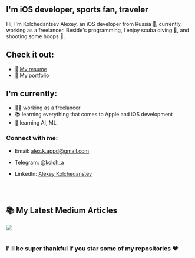 ## I'm iOS developer, sports fan, traveler
Hi, I'm Kolchedantsev Alexey, an iOS developer from Russia :bear:, currently, working as a freelancer. Beside's programming, I enjoy scuba diving :ocean:, and shooting some hoops :basketball:.

## Check it out:
- :page_with_curl: [My resume]
- :art: [My portfolio]

## I'm currently:
- :guardsman: working as a freelancer
- :books: learning everything that comes to Apple and iOS development
- :microscope: learning AI, ML

### Connect with me:
- Email: <a href="mailto:alex.k.appd@gmail.com">alex.k.appd@gmail.com</a>
- Telegram: <a href="https://t.me/kolch_a">@kolch_a</a>
- LinkedIn: <a href="https://www.linkedin.com/in/alexey-kolchedanstev-4a19251a6">Alexey Kolchedanstev</a>

   [My resume]: https://hh.ru/resume/23132f8dff07bbc4d10039ed1f315138334834
   [My portfolio]: https://github.com/Kolch/iOS-Dev-Portfolio
   
   
<br><br>
## 📚 My Latest Medium Articles

<a href="https://medium.com/@omidnikrah@alex.k.appd">
  <img src="https://github-readme-medium.vercel.app/?username=alex.k.appd&limit=2" />
</a>

#
### I' ll be super thankful if you star some of my repositories ❤️
